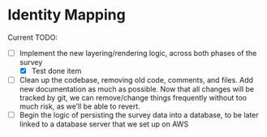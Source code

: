 # Identity Mapping

Current TODO:
  - [ ] Implement the new layering/rendering logic, across both phases of the survey
    - [x] Test done item
  - [ ] Clean up the codebase, removing old code, comments, and files. Add new documentation as much as possible. Now that all changes will be tracked by git, we can remove/change things frequently without too much risk, as we’ll be able to revert.
  - [ ] Begin the logic of persisting the survey data into a database, to be later linked to a database server that we set up on AWS
